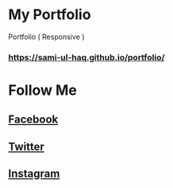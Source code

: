 # My Portfolio
Portfolio ( Responsive )
### https://sami-ul-haq.github.io/portfolio/

# Follow Me 
## [Facebook](https://www.facebook.com/sami.ul.haq.2017)
## [Twitter](https://twitter.com/samiulhaq0123)
## [Instagram](https://www.instagram.com/_samiulhaq/)
